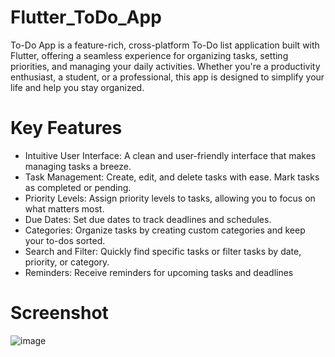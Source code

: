 # Flutter_ToDo_App

To-Do App is a feature-rich, cross-platform To-Do list application built with Flutter, offering a seamless experience for organizing tasks, setting priorities, and managing your daily activities. Whether you're a productivity enthusiast, a student, or a professional, this app is designed to simplify your life and help you stay organized.

# Key Features
* Intuitive User Interface: A clean and user-friendly interface that makes managing tasks a breeze.
* Task Management: Create, edit, and delete tasks with ease. Mark tasks as completed or pending.
* Priority Levels: Assign priority levels to tasks, allowing you to focus on what matters most.
* Due Dates: Set due dates to track deadlines and schedules.
* Categories: Organize tasks by creating custom categories and keep your to-dos sorted.
* Search and Filter: Quickly find specific tasks or filter tasks by date, priority, or category.
* Reminders: Receive reminders for upcoming tasks and deadlines

# Screenshot

![image](https://github.com/saicharan21-dev/ToDo-App/assets/75615707/019188c0-c173-4896-86bb-cbd032cac296)
